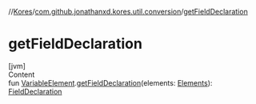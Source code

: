 //[Kores](../index.md)/[com.github.jonathanxd.kores.util.conversion](index.md)/[getFieldDeclaration](get-field-declaration.md)



# getFieldDeclaration  
[jvm]  
Content  
fun [VariableElement](https://docs.oracle.com/javase/8/docs/api/javax/lang/model/element/VariableElement.html).[getFieldDeclaration](get-field-declaration.md)(elements: [Elements](https://docs.oracle.com/javase/8/docs/api/javax/lang/model/util/Elements.html)): [FieldDeclaration](../com.github.jonathanxd.kores.base/-field-declaration/index.md)  



